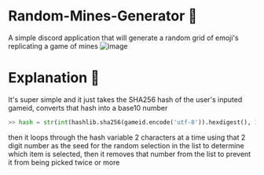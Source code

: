# Random-Mines-Generator 🤖
A simple discord application that will generate a random grid of emoji's replicating a game of mines
![image](https://user-images.githubusercontent.com/78031685/194453909-70489ad7-99b4-48ad-be3f-bfcdcb6fd769.png)

# Explanation 🧠
It's super simple and it just takes the SHA256 hash of the user's inputed gameid, converts that hash into a base10 number
```py
>> hash = str(int(hashlib.sha256(gameid.encode('utf-8')).hexdigest(), 16))[1:]
```
then it loops through the hash variable 2 characters at a time using that 2 digit number as the seed for the random selection in the list to determine which item is selected, then it removes that number from the list to prevent it from being picked twice or more

